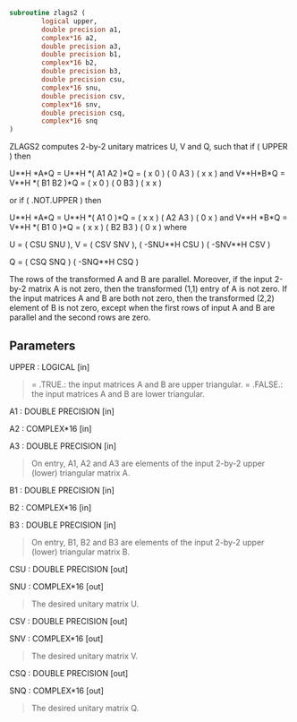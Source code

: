 ```fortran
subroutine zlags2 (
        logical upper,
        double precision a1,
        complex*16 a2,
        double precision a3,
        double precision b1,
        complex*16 b2,
        double precision b3,
        double precision csu,
        complex*16 snu,
        double precision csv,
        complex*16 snv,
        double precision csq,
        complex*16 snq
)
```

ZLAGS2 computes 2-by-2 unitary matrices U, V and Q, such
that if ( UPPER ) then

U\*\*H \*A\*Q = U\*\*H \*( A1 A2 )\*Q = ( x  0  )
( 0  A3 )     ( x  x  )
and
V\*\*H\*B\*Q = V\*\*H \*( B1 B2 )\*Q = ( x  0  )
( 0  B3 )     ( x  x  )

or if ( .NOT.UPPER ) then

U\*\*H \*A\*Q = U\*\*H \*( A1 0  )\*Q = ( x  x  )
( A2 A3 )     ( 0  x  )
and
V\*\*H \*B\*Q = V\*\*H \*( B1 0  )\*Q = ( x  x  )
( B2 B3 )     ( 0  x  )
where

U = (   CSU    SNU ), V = (  CSV    SNV ),
( -SNU\*\*H  CSU )      ( -SNV\*\*H CSV )

Q = (   CSQ    SNQ )
( -SNQ\*\*H  CSQ )

The rows of the transformed A and B are parallel. Moreover, if the
input 2-by-2 matrix A is not zero, then the transformed (1,1) entry
of A is not zero. If the input matrices A and B are both not zero,
then the transformed (2,2) element of B is not zero, except when the
first rows of input A and B are parallel and the second rows are
zero.

## Parameters
UPPER : LOGICAL [in]
> = .TRUE.: the input matrices A and B are upper triangular.
> = .FALSE.: the input matrices A and B are lower triangular.

A1 : DOUBLE PRECISION [in]

A2 : COMPLEX\*16 [in]

A3 : DOUBLE PRECISION [in]
> On entry, A1, A2 and A3 are elements of the input 2-by-2
> upper (lower) triangular matrix A.

B1 : DOUBLE PRECISION [in]

B2 : COMPLEX\*16 [in]

B3 : DOUBLE PRECISION [in]
> On entry, B1, B2 and B3 are elements of the input 2-by-2
> upper (lower) triangular matrix B.

CSU : DOUBLE PRECISION [out]

SNU : COMPLEX\*16 [out]
> The desired unitary matrix U.

CSV : DOUBLE PRECISION [out]

SNV : COMPLEX\*16 [out]
> The desired unitary matrix V.

CSQ : DOUBLE PRECISION [out]

SNQ : COMPLEX\*16 [out]
> The desired unitary matrix Q.
